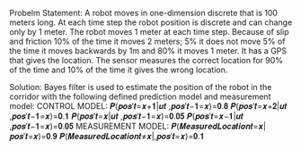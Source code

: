 Probelm Statement: A robot moves in one-dimension discrete that is 100 meters long. At each time step the robot position is discrete and can change only by 1 meter. The robot moves 1 meter at each time step. Because of slip and friction 10% of the time it moves 2 meters; 5% it does not move 5% of the time it moves backwards by 1m and 80% it moves 1 meter.
It has a GPS that gives the location. The sensor measures the correct location for 90% of the time and 10% of the time it gives the wrong location.

Solution: Bayes filter is used to estimate the position of the robot in the corridor with the following defined prediction model and measurement model:
CONTROL MODEL: 𝑷(𝒑𝒐𝒔′𝒕=𝒙+𝟏|𝒖𝒕 ,𝒑𝒐𝒔′𝒕−𝟏=𝒙)=𝟎.𝟖 𝑷(𝒑𝒐𝒔′𝒕=𝒙+𝟐|𝒖𝒕 ,𝒑𝒐𝒔′𝒕−𝟏=𝒙)=𝟎.𝟏 𝑷(𝒑𝒐𝒔′𝒕=𝒙|𝒖𝒕 ,𝒑𝒐𝒔′𝒕−𝟏=𝒙)=𝟎.𝟎𝟓 𝑷(𝒑𝒐𝒔′𝒕=𝒙−𝟏|𝒖𝒕 ,𝒑𝒐𝒔′𝒕−𝟏=𝒙)=𝟎.𝟎𝟓
MEASUREMENT MODEL: 𝑷(𝑴𝒆𝒂𝒔𝒖𝒓𝒆𝒅𝑳𝒐𝒄𝒂𝒕𝒊𝒐𝒏𝒕=𝒙| 𝒑𝒐𝒔′𝒕=𝒙)=𝟎.𝟗 𝑷(𝑴𝒆𝒂𝒔𝒖𝒓𝒆𝒅𝑳𝒐𝒄𝒂𝒕𝒊𝒐𝒏𝒕≠𝒙|,𝒑𝒐𝒔′𝒕=𝒙)=𝟎.𝟏

